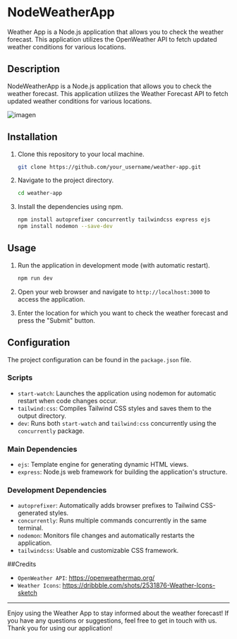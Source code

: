 # NodeWeatherApp
Weather App is a Node.js application that allows you to check the weather forecast. This application utilizes the OpenWeather API to fetch updated weather conditions for various locations.

## Description

NodeWeatherApp is a Node.js application that allows you to check the weather forecast. This application utilizes the Weather Forecast API to fetch updated weather conditions for various locations.

![imagen](https://github.com/EvilUser10/NodeWeatherApp/assets/108999274/75d3aadd-78dc-4d3a-bd27-429beb8ae56e)


## Installation

1. Clone this repository to your local machine.
   ```bash
   git clone https://github.com/your_username/weather-app.git
   ```

2. Navigate to the project directory.
   ```bash
   cd weather-app
   ```

3. Install the dependencies using npm.
   ```bash
   npm install autoprefixer concurrently tailwindcss express ejs
   npm install nodemon --save-dev
   ```

## Usage

1. Run the application in development mode (with automatic restart).
   ```bash
   npm run dev
   ```

2. Open your web browser and navigate to `http://localhost:3000` to access the application.

3. Enter the location for which you want to check the weather forecast and press the "Submit" button.

## Configuration

The project configuration can be found in the `package.json` file.

### Scripts

- `start-watch`: Launches the application using nodemon for automatic restart when code changes occur.
- `tailwind:css`: Compiles Tailwind CSS styles and saves them to the output directory.
- `dev`: Runs both `start-watch` and `tailwind:css` concurrently using the `concurrently` package.

### Main Dependencies

- `ejs`: Template engine for generating dynamic HTML views.
- `express`: Node.js web framework for building the application's structure.

### Development Dependencies

- `autoprefixer`: Automatically adds browser prefixes to Tailwind CSS-generated styles.
- `concurrently`: Runs multiple commands concurrently in the same terminal.
- `nodemon`: Monitors file changes and automatically restarts the application.
- `tailwindcss`: Usable and customizable CSS framework.

##Credits


- `OpenWeather API`: https://openweathermap.org/
- `Weather Icons`: https://dribbble.com/shots/2531876-Weather-Icons-sketch


---

Enjoy using the Weather App to stay informed about the weather forecast! If you have any questions or suggestions, feel free to get in touch with us. Thank you for using our application!
